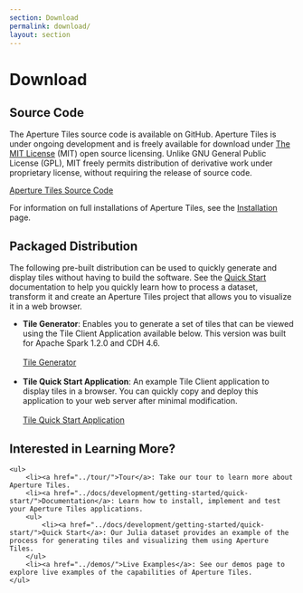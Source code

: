 ```yaml
---
section: Download
permalink: download/
layout: section
---
```


Download
========

## Source Code ##

The Aperture Tiles source code is available on GitHub. Aperture Tiles is under ongoing development and is freely available for download under [The MIT License](http://www.opensource.org/licenses/MIT) (MIT) open source licensing. Unlike GNU General Public License (GPL), MIT freely permits distribution of derivative work under proprietary license, without requiring the release of source code.

<a href="https://github.com/unchartedsoftware/aperture-tiles/tree/master" class="download-link">Aperture Tiles Source Code</a>

For information on full installations of Aperture Tiles, see the [Installation](../docs/development/getting-started/installation/) page.

## Packaged Distribution ##

The following pre-built distribution can be used to quickly generate and display tiles without having to build the software. See the [Quick Start](../docs/development/getting-started/quick-start/) documentation to help you quickly learn how to process a dataset, transform it and create an Aperture Tiles project that allows you to visualize it in a web browser.

- <a name="tile-generator"></a>**Tile Generator**: Enables you to generate a set of tiles that can be viewed using the Tile Client Application available below. This version was built for Apache Spark 1.2.0 and CDH 4.6.
	<br/><br/><a href="http://assets.oculusinfo.com/tiles/downloads/tile-generator-0.6-cdh4.6.0.zip" class="download-link">Tile Generator</a><br/><br/>
- <a name="tile-quick-start-application"></a>**Tile Quick Start Application**: An example Tile Client application to display tiles in a browser. You can quickly copy and deploy this application to your web server after minimal modification.
	<br/><br/><a href="http://assets.oculusinfo.com/tiles/downloads/tile-quickstart-0.6.war" class="download-link">Tile Quick Start Application</a>

<div class="git">
	<h2>Interested in Learning More?</h2>

	<ul>
		<li><a href="../tour/">Tour</a>: Take our tour to learn more about Aperture Tiles.
		<li><a href="../docs/development/getting-started/quick-start/">Documentation</a>: Learn how to install, implement and test your Aperture Tiles applications.
		<ul>
			<li><a href="../docs/development/getting-started/quick-start/">Quick Start</a>: Our Julia dataset provides an example of the process for generating tiles and visualizing them using Aperture Tiles.
		</ul>
		<li><a href="../demos/">Live Examples</a>: See our demos page to explore live examples of the capabilities of Aperture Tiles.
	</ul>
</div>